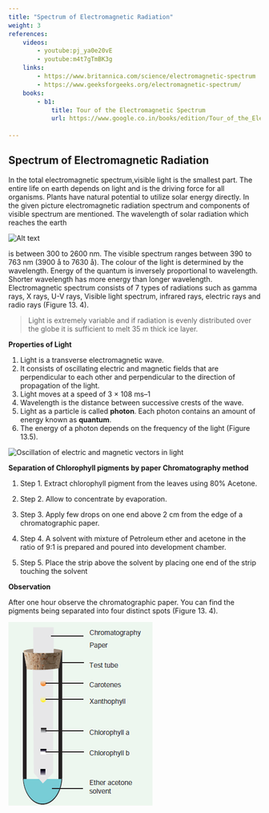 ```yaml
---
title: "Spectrum of Electromagnetic Radiation"
weight: 3
references:
    videos:
        - youtube:pj_ya0e20vE
        - youtube:m4t7gTmBK3g
    links:
        - https://www.britannica.com/science/electromagnetic-spectrum
        - https://www.geeksforgeeks.org/electromagnetic-spectrum/
    books:
        - b1:
            title: Tour of the Electromagnetic Spectrum
            url: https://www.google.co.in/books/edition/Tour_of_the_Electromagnetic_Spectrum/DfLPpxogdM4C?hl=en&gbpv=0

---
```


## Spectrum of Electromagnetic Radiation

In the total electromagnetic spectrum,visible light is the smallest part. The entire life on earth depends on light and is the driving force for all organisms. Plants have natural potential to utilize solar energy directly. In the given picture electromagnetic radiation spectrum and components of visible spectrum are mentioned. The wavelength of solar radiation which reaches the earth

![Alt text](13.4.png)

is between 300 to 2600 nm. The visible spectrum ranges between 390 to 763 nm (3900 å to 7630 å). The colour of the light is determined by the wavelength. Energy of the quantum is inversely proportional to wavelength. Shorter wavelength has more energy than longer wavelength. Electromagnetic spectrum consists of 7 types of radiations such as gamma rays, X rays, U-V rays, Visible light spectrum, infrared rays, electric rays and radio rays (Figure 13. 4).

>Light is extremely variable and if radiation is evenly distributed over the globe it is sufficient to melt 35 m thick ice layer.

**Properties of Light**

1. Light is a transverse electromagnetic wave.
2. It consists of oscillating electric and magnetic fields that are perpendicular to each other and perpendicular to the direction of propagation of the light.
3. Light moves at a speed of 3 × 108 ms–1
4. Wavelength is the distance between successive crests of the wave.
5. Light as a particle is called **photon**. Each photon contains an amount of energy known as **quantum**.
6. The energy of a photon depends on the frequency of the light (Figure 13.5).

![ Oscillation of electric and magnetic vectors in light  ](13.5.png)

**Separation of Chlorophyll pigments by paper Chromatography method**

1. Step 1. Extract chlorophyll pigment from the leaves using 80% Acetone.

2. Step 2. Allow to concentrate by evaporation.

3. Step 3. Apply few drops on one end above 2 cm from the edge of a chromatographic paper.

4. Step 4. A solvent with mixture of Petroleum ether and acetone in the ratio of 9:1 is prepared and poured into development chamber.

5. Step 5. Place the strip above the solvent by placing one end of the strip touching the solvent

**Observation**

After one hour observe the chromatographic paper. You can find the pigments being separated into four distinct spots (Figure 13. 4).

![alt text](Paper-Chromatography.png)
